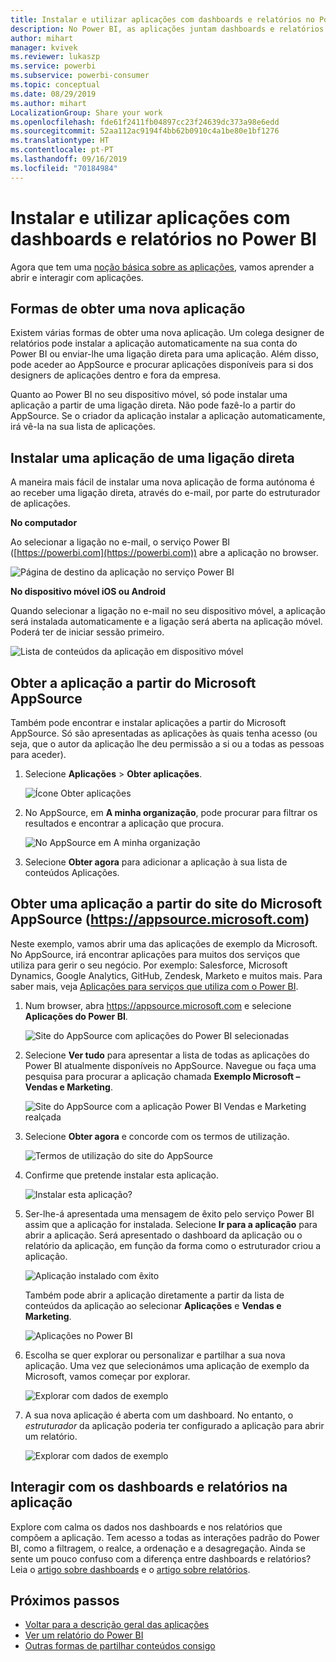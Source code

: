 ```yaml
---
title: Instalar e utilizar aplicações com dashboards e relatórios no Power BI
description: No Power BI, as aplicações juntam dashboards e relatórios num único local.
author: mihart
manager: kvivek
ms.reviewer: lukaszp
ms.service: powerbi
ms.subservice: powerbi-consumer
ms.topic: conceptual
ms.date: 08/29/2019
ms.author: mihart
LocalizationGroup: Share your work
ms.openlocfilehash: fde61f2411fb04897cc23f24639dc373a98e6edd
ms.sourcegitcommit: 52aa112ac9194f4bb62b0910c4a1be80e1bf1276
ms.translationtype: HT
ms.contentlocale: pt-PT
ms.lasthandoff: 09/16/2019
ms.locfileid: "70184984"
---
```

# <a name="install-and-use-apps-with-dashboards-and-reports-in-power-bi"></a>Instalar e utilizar aplicações com dashboards e relatórios no Power BI
Agora que tem uma [noção básica sobre as aplicações](end-user-apps.md), vamos aprender a abrir e interagir com aplicações. 

## <a name="ways-to-get-a-new-app"></a>Formas de obter uma nova aplicação
Existem várias formas de obter uma nova aplicação. Um colega designer de relatórios pode instalar a aplicação automaticamente na sua conta do Power BI ou enviar-lhe uma ligação direta para uma aplicação. Além disso, pode aceder ao AppSource e procurar aplicações disponíveis para si dos designers de aplicações dentro e fora da empresa. 

Quanto ao Power BI no seu dispositivo móvel, só pode instalar uma aplicação a partir de uma ligação direta. Não pode fazê-lo a partir do AppSource. Se o criador da aplicação instalar a aplicação automaticamente, irá vê-la na sua lista de aplicações.

## <a name="install-an-app-from-a-direct-link"></a>Instalar uma aplicação de uma ligação direta
A maneira mais fácil de instalar uma nova aplicação de forma autónoma é ao receber uma ligação direta, através do e-mail, por parte do estruturador de aplicações.  

**No computador** 

Ao selecionar a ligação no e-mail, o serviço Power BI ([https://powerbi.com](https://powerbi.com)) abre a aplicação no browser. 

![Página de destino da aplicação no serviço Power BI](./media/end-user-app-view/power-bi-app-from-link.png)

**No dispositivo móvel iOS ou Android** 

Quando selecionar a ligação no e-mail no seu dispositivo móvel, a aplicação será instalada automaticamente e a ligação será aberta na aplicação móvel. Poderá ter de iniciar sessão primeiro. 

![Lista de conteúdos da aplicação em dispositivo móvel](./media/end-user-app-view/power-bi-ios.png)

## <a name="get-the-app-from-microsoft-appsource"></a>Obter a aplicação a partir do Microsoft AppSource
Também pode encontrar e instalar aplicações a partir do Microsoft AppSource. Só são apresentadas as aplicações às quais tenha acesso (ou seja, que o autor da aplicação lhe deu permissão a si ou a todas as pessoas para aceder).

1. Selecione **Aplicações**  > **Obter aplicações**. 
   
    ![Ícone Obter aplicações](./media/end-user-app-view/power-bi-get-app2.png)    
2. No AppSource, em **A minha organização**, pode procurar para filtrar os resultados e encontrar a aplicação que procura.
   
    ![No AppSource em A minha organização](./media/end-user-app-view/power-bi-opportunity-app.png)
3. Selecione **Obter agora** para adicionar a aplicação à sua lista de conteúdos Aplicações. 

## <a name="get-an-app-from-the-microsoft-appsource-website-httpsappsourcemicrosoftcom"></a>Obter uma aplicação a partir do site do Microsoft AppSource (https://appsource.microsoft.com)
Neste exemplo, vamos abrir uma das aplicações de exemplo da Microsoft. No AppSource, irá encontrar aplicações para muitos dos serviços que utiliza para gerir o seu negócio.  Por exemplo: Salesforce, Microsoft Dynamics, Google Analytics, GitHub, Zendesk, Marketo e muitos mais. Para saber mais, veja [Aplicações para serviços que utiliza com o Power BI](../service-connect-to-services.md). 

1. Num browser, abra https://appsource.microsoft.com e selecione **Aplicações do Power BI**.

    ![Site do AppSource com aplicações do Power BI selecionadas  ](./media/end-user-apps/power-bi-appsource.png)


2. Selecione **Ver tudo** para apresentar a lista de todas as aplicações do Power BI atualmente disponíveis no AppSource. Navegue ou faça uma pesquisa para procurar a aplicação chamada **Exemplo Microsoft – Vendas e Marketing**.

    ![Site do AppSource com a aplicação Power BI Vendas e Marketing realçada  ](./media/end-user-apps/power-bi-appsource-samples.png)

3. Selecione **Obter agora** e concorde com os termos de utilização.

    ![Termos de utilização do site do AppSource ](./media/end-user-apps/power-bi-permission.png)


4. Confirme que pretende instalar esta aplicação.

    ![Instalar esta aplicação?  ](./media/end-user-apps/power-bi-app-install.png)

5. Ser-lhe-á apresentada uma mensagem de êxito pelo serviço Power BI assim que a aplicação for instalada. Selecione **Ir para a aplicação** para abrir a aplicação. Será apresentado o dashboard da aplicação ou o relatório da aplicação, em função da forma como o estruturador criou a aplicação.

    ![Aplicação instalado com êxito ](./media/end-user-apps/power-bi-app-ready.png)

    Também pode abrir a aplicação diretamente a partir da lista de conteúdos da aplicação ao selecionar **Aplicações** e **Vendas e Marketing**.

    ![Aplicações no Power BI](./media/end-user-apps/power-bi-apps.png)


6. Escolha se quer explorar ou personalizar e partilhar a sua nova aplicação. Uma vez que selecionámos uma aplicação de exemplo da Microsoft, vamos começar por explorar. 

    ![Explorar com dados de exemplo](./media/end-user-apps/power-bi-explore.png)

7.  A sua nova aplicação é aberta com um dashboard. No entanto, o *estruturador* da aplicação poderia ter configurado a aplicação para abrir um relatório.  

    ![Explorar com dados de exemplo](./media/end-user-apps/power-bi-new-app.png)




## <a name="interact-with-the-dashboards-and-reports-in-the-app"></a>Interagir com os dashboards e relatórios na aplicação
Explore com calma os dados nos dashboards e nos relatórios que compõem a aplicação. Tem acesso a todas as interações padrão do Power BI, como a filtragem, o realce, a ordenação e a desagregação.  Ainda se sente um pouco confuso com a diferença entre dashboards e relatórios?  Leia o [artigo sobre dashboards](end-user-dashboards.md) e o [artigo sobre relatórios](end-user-reports.md).  




## <a name="next-steps"></a>Próximos passos
* [Voltar para a descrição geral das aplicações](end-user-apps.md)
* [Ver um relatório do Power BI](end-user-report-open.md)
* [Outras formas de partilhar conteúdos consigo](end-user-shared-with-me.md)
